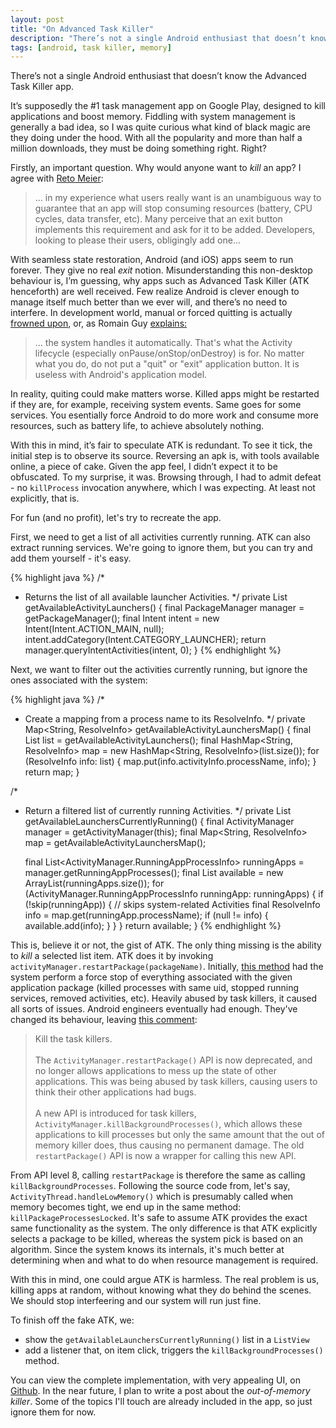 ```yaml
---
layout: post
title: "On Advanced Task Killer"
description: "There’s not a single Android enthusiast that doesn’t know the Advanced Task Killer app. But how does it work and what does it really do?"
tags: [android, task killer, memory]
---
```


There’s not a single Android enthusiast that doesn’t know the Advanced Task Killer app.

It’s supposedly the #1 task management app on Google Play, designed to kill applications and boost memory. Fiddling with system management is generally a bad idea, so I was quite curious what kind of black magic are they doing under the hood. With all the popularity and more than half a million downloads, they must be doing something right. Right?

Firstly, an important question. Why would anyone want to _kill_ an app? I agree with [Reto Meier](http://blog.radioactiveyak.com/2010/05/when-to-include-exit-button-in-android.html):

> … in my experience what users really want is an unambiguous way to guarantee that an app will stop consuming resources (battery, CPU cycles, data transfer, etc). Many perceive that an exit button implements this requirement and ask for it to be added. Developers, looking to please their users, obligingly add one…

With seamless state restoration, Android (and iOS) apps seem to run forever. They give no real _exit_ notion. Misunderstanding this non-desktop behaviour is, I’m guessing, why apps such as Advanced Task Killer (ATK henceforth) are well received. Few realize Android is clever enough to manage itself much better than we ever will, and there’s no need to interfere. In development world, manual or forced quitting is actually [frowned upon](http://stackoverflow.com/a/2034238/905349), or, as Romain Guy [explains:](https://groups.google.com/d/msg/android-developers/G_D3pKnGLt0/0mFuZnjxjP4J) 

>… the system handles it automatically. That's what the Activity lifecycle (especially onPause/onStop/onDestroy) is for. No matter what you do, do not put a "quit" or "exit" application button. It is useless with Android's application model.

In reality, quiting could make matters worse. Killed apps might be restarted if they are, for example, receiving system events. Same goes for some services. You esentially force Android to do more work and consume more resources, such as battery life, to achieve absolutely nothing.

With this in mind, it’s fair to speculate ATK is redundant. To see it tick, the initial step is to observe its source. Reversing an apk is, with tools available online, a piece of cake. Given the app feel, I didn’t expect it to be obfuscated. To my surprise, it was. Browsing through, I had to admit defeat - no `killProcess` invocation anywhere, which I was expecting. At least not explicitly, that is.

For fun (and no profit), let's try to recreate the app. 

First, we need to get a list of all activities currently running. ATK can also extract running services. We're going to ignore them, but you can try and add them yourself - it's easy.

{% highlight java %}
/*
 * Returns the list of all available launcher Activities.
 */
private List<ResolveInfo> getAvailableActivityLaunchers() {
    final PackageManager manager = getPackageManager();
    final Intent intent = new Intent(Intent.ACTION_MAIN, null);
    intent.addCategory(Intent.CATEGORY_LAUNCHER);
    return manager.queryIntentActivities(intent, 0);
}
{% endhighlight %}

Next, we want to filter out the activities currently running, but ignore the ones associated with the system:

{% highlight java %}
/*
 * Create a mapping from a process name to its ResolveInfo.
 */
private Map<String, ResolveInfo> getAvailableActivityLaunchersMap() {
    final List<ResolveInfo> list = getAvailableActivityLaunchers();
    final HashMap<String, ResolveInfo> map = new HashMap<String, ResolveInfo>(list.size());
    for (ResolveInfo info: list) {
        map.put(info.activityInfo.processName, info);
    }
    return map;
}

/*
 * Return a filtered list of currently running Activities.
 */
private List<ResolveInfo> getAvailableLaunchersCurrentlyRunning() {
    final ActivityManager manager = getActivityManager(this);
    final Map<String, ResolveInfo> map = getAvailableActivityLaunchersMap();

    final List<ActivityManager.RunningAppProcessInfo> runningApps = manager.getRunningAppProcesses();
    final List<ResolveInfo> available = new ArrayList<ResolveInfo>(runningApps.size());
    for (ActivityManager.RunningAppProcessInfo runningApp: runningApps) {
        if (!skip(runningApp)) { // skips system-related Activities
            final ResolveInfo info = map.get(runningApp.processName);
            if (null != info) {
                available.add(info);
            }
        }
    }
    return available;
}
{% endhighlight %}

This is, believe it or not, the gist of ATK. The only thing missing is the ability to _kill_ a selected list item. ATK does it by invoking `activityManager.restartPackage(packageName)`. Initially, [this method](http://grepcode.com/file/repository.grepcode.com/java/ext/com.google.android/android/2.0_r1/android/app/ActivityManager.java#ActivityManager.restartPackage%28java.lang.String%29) had the system perform a force stop of everything associated with the given application package (killed processes with same uid, stopped running services, removed activities, etc). Heavily abused by task killers, it caused all sorts of issues. Android engineers eventually had enough. They've changed its behaviour, leaving [this comment](https://android.googlesource.com/platform/frameworks/base.git/+/03abb8179f0d912e6dabfc0e2b0f129d85066d17): 

> Kill the task killers. <br/><br/> The `ActivityManager.restartPackage()` API is now deprecated, and no longer
allows applications to mess up the state of other applications.  This was
being abused by task killers, causing users to think their other applications
had bugs. <br/><br/> A new API is introduced for task killers,
`ActivityManager.killBackgroundProcesses()`, which allows these applications
to kill processes but only the same amount that the out of memory
killer does, thus causing no permanent damage.  The old `restartPackage()`
API is now a wrapper for calling this new API.

From API level 8, calling `restartPackage` is therefore the same as calling `killBackgroundProcesses`. Following the source code from, let's say, `ActivityThread.handleLowMemory()` which is presumably called when memory becomes tight, we end up in the same method: `killPackageProcessesLocked`. It's safe to assume ATK provides the exact same functionality as the system. The only difference is that ATK explicitly selects a package to be killed, whereas the system pick is based on an algorithm. Since the system knows its internals, it's much better at determining when and what to do when resource management is required. 

With this in mind, one could argue ATK is harmless. The real problem is us, killing apps at random, without knowing what they do behind the scenes. We should stop interfeering and our system will run just fine.

To finish off the fake ATK, we: 

- show the `getAvailableLaunchersCurrentlyRunning()` list in a `ListView`
- add a listener that, on item click, triggers the `killBackgroundProcesses()` method.

You can view the complete implementation, with very appealing UI, on [Github](https://github.com/tslamic/AndroidExamples/tree/master/TaskKiller/TaskKiller). In the near future, I plan to write a post about the _out-of-memory killer_. Some of the topics I'll touch are already included in the app, so just ignore them for now.
